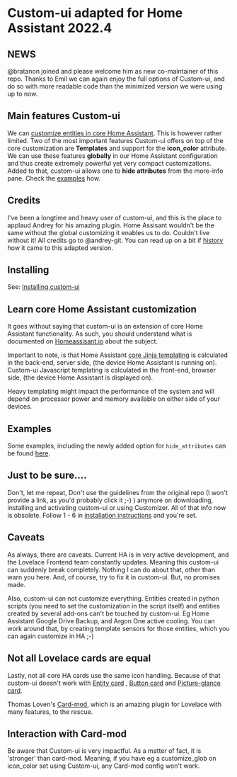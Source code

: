 # Custom-ui adapted for Home Assistant 2022.4

## NEWS
@bratanon joined and please welcome him as new co-maintainer of this repo. Thanks to Emil we can again enjoy the full options of Custom-ui, and do so with more readable code than the minimized version we were using up to now.

## Main features Custom-ui
We can [customize entities in core Home Assistant](https://www.home-assistant.io/docs/configuration/customizing-devices/). This is however rather limited. Two of the most important features Custom-ui offers on top of the core customization are **Templates** and support for the **icon_color** attribute. We can use these features **globally** in our Home Assistant configuration and thus create extremely powerful yet very compact customizations. Added to that, custom-ui allows one to **hide attributes** from the more-info pane. Check the [examples](https://github.com/Mariusthvdb/custom-ui/blob/master/EXAMPLES.md) how.

## Credits
I've been a longtime and heavy user of custom-ui, and this is the place to applaud Andrey for his amazing plugin. Home Assisant wouldn't be the same without the global customizing it enables us to do. Couldn't live without it!
All credits go to @andrey-git. 
You can read up on a bit if [history](https://github.com/Mariusthvdb/custom-ui/blob/master/HISTORY.md) how it came to this adapted version.

## Installing

See: [Installing custom-ui](https://github.com/Mariusthvdb/custom-ui/blob/master/INSTALLING.md)

## Learn core Home Assistant customization 
It goes without saying that custom-ui is an extension of core Home Assistant functionality. As such, you should understand what is documented on [Homeassisant.io](https://www.home-assistant.io/docs/configuration/customizing-devices/) about the subject. 

Important to note, is that Home Assistant [core Jinja templating](https://home-assistant.io/docs/configuration/templating/) is calculated in the back-end, server side, (the device Home Assistant is running on). Custom-ui Javascript templating is calculated in the front-end, browser side, (the device Home Assistant is displayed on). 

Heavy templating might impact the performance of the system and will depend on processor power and memory available on either side of your devices.

## Examples
Some examples, including the newly added option for `hide_attributes` can be found [here](https://github.com/Mariusthvdb/custom-ui/blob/master/EXAMPLES.md).

## Just to be sure....
Don't, let me repeat, Don't use the guidelines from the original repo (I won't provide a link, as you'd probably click it ;-) ) anymore on downloading, installing and activating custom-ui or using Customizer. All of that info now is obsolete. Follow 1 - 6 in [installation instructions](https://github.com/Mariusthvdb/custom-ui/blob/master/INSTALLING.md) and you're set.

## Caveats
As always, there are caveats. Current HA is in very active development, and the Lovelace Frontend team constantly updates. Meaning this custom-ui can suddenly break completely. Nothing I can do about that, other than warn you here. And, of course, try to fix it in custom-ui. But, no promises made.

Also, custom-ui can not customize everything. Entities created in python scripts (you need to set the customization in the script itself) and entities created by several add-ons can't be touched by custom-ui. Eg Home Assistant Google Drive Backup, and Argon One active cooling. You can work around that, by creating template sensors for those entities, which you can again customize in HA ;-)

## Not all Lovelace cards are equal
Lastly, not all core HA cards use the same icon handling. Because of that custom-ui doesn't work with [Entity card](https://www.home-assistant.io/lovelace/entity/) , [Button card](https://www.home-assistant.io/lovelace/button/) and [Picture-glance card](https://www.home-assistant.io/lovelace/picture-glance/).

Thomas Loven's [Card-mod](https://github.com/thomasloven/lovelace-card-mod), which is an amazing plugin for Lovelace with many features, to the rescue.

## Interaction with Card-mod
Be aware that Custom-ui is very impactful. As a matter of fact, it is 'stronger' than card-mod. Meaning, if you have eg a customize_glob on icon_color set using Custom-ui, any Card-mod config won't work.
